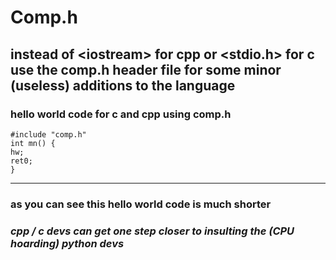 # Comp.h
instead of &lt;iostream> for cpp or &lt;stdio.h> for c use the comp.h header file for some minor (useless) additions to the language
---
### hello world code for c and cpp using comp.h

``` 
#include "comp.h" 
int mn() {
hw;
ret0;
} 
```
--- 
### as you can see this hello world code is much shorter 
### _cpp / c devs can get one step closer to insulting the (CPU hoarding) python devs_

